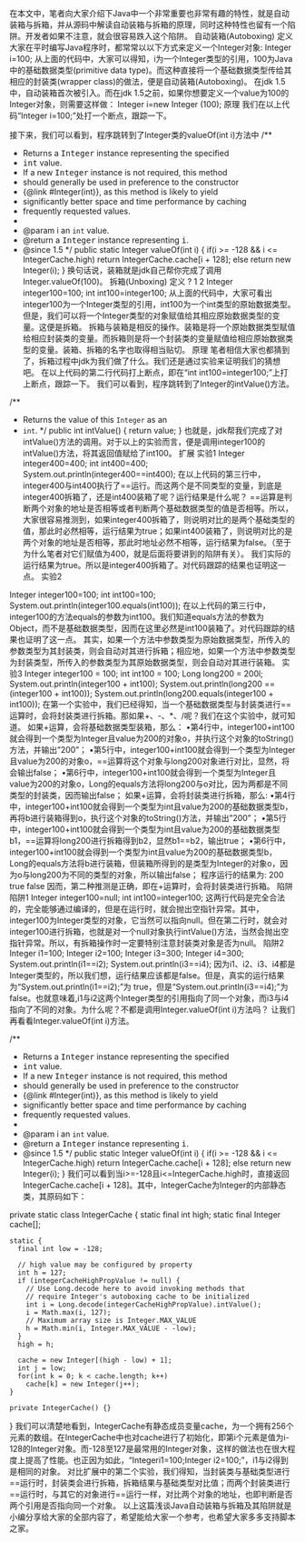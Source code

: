 在本文中，笔者向大家介绍下Java中一个非常重要也非常有趣的特性，就是自动装箱与拆箱，并从源码中解读自动装箱与拆箱的原理，同时这种特性也留有一个陷阱。开发者如果不注意，就会很容易跌入这个陷阱。
自动装箱(Autoboxing)
定义
大家在平时编写Java程序时，都常常以以下方式来定义一个Integer对象:
Integer i=100;
从上面的代码中，大家可以得知，i为一个Integer类型的引用，100为Java中的基础数据类型(primitive data type)。而这种直接将一个基础数据类型传给其相应的封装类(wrapper class)的做法，便是自动装箱(Autoboxing)。
在jdk 1.5中，自动装箱首次被引入。而在jdk 1.5之前，如果你想要定义一个value为100的Integer对象，则需要这样做：
Integer i=new Integer (100);
原理
我们在以上代码“Integer i=100;”处打一个断点，跟踪一下。

接下来，我们可以看到，程序跳转到了Integer类的valueOf(int i)方法中
/**
   * Returns a <tt>Integer</tt> instance representing the specified
   * <tt>int</tt> value.
   * If a new <tt>Integer</tt> instance is not required, this method
   * should generally be used in preference to the constructor
   * {@link #Integer(int)}, as this method is likely to yield
   * significantly better space and time performance by caching
   * frequently requested values.
   *
   * @param i an <code>int</code> value.
   * @return a <tt>Integer</tt> instance representing <tt>i</tt>.
   * @since 1.5
   */
  public static Integer valueOf(int i) {
    if(i >= -128 && i <= IntegerCache.high)
      return IntegerCache.cache[i + 128];
    else
      return new Integer(i);
  }
换句话说，装箱就是jdk自己帮你完成了调用Integer.valueOf(100)。
拆箱(Unboxing)
定义
?
1
2
Integer integer100=100;
int int100=integer100;
从上面的代码中，大家可看出integer100为一个Integer类型的引用，int100为一个int类型的原始数据类型。但是，我们可以将一个Integer类型的对象赋值给其相应原始数据类型的变量。这便是拆箱。
拆箱与装箱是相反的操作。装箱是将一个原始数据类型赋值给相应封装类的变量。而拆箱则是将一个封装类的变量赋值给相应原始数据类型的变量。装箱、拆箱的名字也取得相当贴切。
原理
笔者相信大家也都猜到了，拆箱过程中jdk为我们做了什么。我们还是通过实验来证明我们的猜想吧。
在以上代码的第二行代码打上断点，即在“int int100=integer100;”上打上断点，跟踪一下。
我们可以看到，程序跳转到了Integer的intValue()方法。

/**
   * Returns the value of this <code>Integer</code> as an
   * <code>int</code>.
   */
  public int intValue() {
    return value;
  }
也就是，jdk帮我们完成了对intValue()方法的调用。对于以上的实验而言，便是调用integer100的intValue()方法，将其返回值赋给了int100。
扩展
实验1
Integer integer400=400;
int int400=400;
System.out.println(integer400==int400);
在以上代码的第三行中，integer400与int400执行了==运行。而这两个是不同类型的变量，到底是integer400拆箱了，还是int400装箱了呢？运行结果是什么呢？
 ==运算是判断两个对象的地址是否相等或者判断两个基础数据类型的值是否相等。所以，大家很容易推测到，如果integer400拆箱了，则说明对比的是两个基础类型的值，那此时必然相等，运行结果为true；如果int400装箱了，则说明对比的是两个对象的地址是否相等，那此时地址必然不相等，运行结果为false。（至于为什么笔者对它们赋值为400，就是后面将要讲到的陷阱有关）。
我们实际的运行结果为true。所以是integer400拆箱了。对代码跟踪的结果也证明这一点。
实验2

Integer integer100=100;
int int100=100;
System.out.println(integer100.equals(int100));
在以上代码的第三行中，integer100的方法equals的参数为int100。我们知道equals方法的参数为Object，而不是基础数据类型，因而在这里必然是int100装箱了。对代码跟踪的结果也证明了这一点。
其实，如果一个方法中参数类型为原始数据类型，所传入的参数类型为其封装类，则会自动对其进行拆箱；相应地，如果一个方法中参数类型为封装类型，所传入的参数类型为其原始数据类型，则会自动对其进行装箱。
实验3
Integer integer100 = 100;
int int100 = 100;
Long long200 = 200l;
System.out.println(integer100 + int100);
System.out.println(long200 == (integer100 + int100));
System.out.println(long200.equals(integer100 + int100));
在第一个实验中，我们已经得知，当一个基础数据类型与封装类进行==运算时，会将封装类进行拆箱。那如果+、-、*、/呢？我们在这个实验中，就可知道。
如果+运算，会将基础数据类型装箱，那么：
•第4行中，integer100+int100就会得到一个类型为Integer且value为200的对象o，并执行这个对象的toString()方法，并输出”200”；
•第5行中，integer100+int100就会得到一个类型为Integer且value为200的对象o，==运算将这个对象与long200对象进行对比，显然，将会输出false；
•第6行中，integer100+int100就会得到一个类型为Integer且value为200的对象o，Long的equals方法将long200与o对比，因为两都是不同类型的封装类，因而输出false；
如果+运算，会将封装类进行拆箱，那么:
•第4行中，integer100+int100就会得到一个类型为int且value为200的基础数据类型b，再将b进行装箱得到o，执行这个对象的toString()方法，并输出”200”；
•第5行中，integer100+int100就会得到一个类型为int且value为200的基础数据类型b1，==运算将long200进行拆箱得到b2，显然b1==b2，输出true；
•第6行中，integer100+int100就会得到一个类型为int且value为200的基础数据类型b，Long的equals方法将b进行装箱，但装箱所得到的是类型为Integer的对象o，因为o与long200为不同的类型的对象，所以输出false；
程序运行的结果为:
200
true
false
因而，第二种推测是正确，即在+运算时，会将封装类进行拆箱。
陷阱
陷阱1
Integer integer100=null;
int int100=integer100;
这两行代码是完全合法的，完全能够通过编译的，但是在运行时，就会抛出空指针异常。其中，integer100为Integer类型的对象，它当然可以指向null。但在第二行时，就会对integer100进行拆箱，也就是对一个null对象执行intValue()方法，当然会抛出空指针异常。所以，有拆箱操作时一定要特别注意封装类对象是否为null。
陷阱2
Integer i1=100;
Integer i2=100;
Integer i3=300;
Integer i4=300;
System.out.println(i1==i2);
System.out.println(i3==i4);
因为i1、i2、i3、i4都是Integer类型的，所以我们想，运行结果应该都是false。但是，真实的运行结果为“System.out.println(i1==i2);”为 true，但是“System.out.println(i3==i4);”为false。也就意味着,i1与i2这两个Integer类型的引用指向了同一个对象，而i3与i4指向了不同的对象。为什么呢？不都是调用Integer.valueOf(int i)方法吗？
让我们再看看Integer.valueOf(int i)方法。

/**
   * Returns a <tt>Integer</tt> instance representing the specified
   * <tt>int</tt> value.
   * If a new <tt>Integer</tt> instance is not required, this method
   * should generally be used in preference to the constructor
   * {@link #Integer(int)}, as this method is likely to yield
   * significantly better space and time performance by caching
   * frequently requested values.
   *
   * @param i an <code>int</code> value.
   * @return a <tt>Integer</tt> instance representing <tt>i</tt>.
   * @since 1.5
   */
  public static Integer valueOf(int i) {
    if(i >= -128 && i <= IntegerCache.high)
      return IntegerCache.cache[i + 128];
    else
      return new Integer(i);
  }
我们可以看到当i>=-128且i<=IntegerCache.high时，直接返回IntegerCache.cache[i + 128]。其中，IntegerCache为Integer的内部静态类，其原码如下：

private static class IntegerCache {
    static final int high;
    static final Integer cache[];

    static {
      final int low = -128;

      // high value may be configured by property
      int h = 127;
      if (integerCacheHighPropValue != null) {
        // Use Long.decode here to avoid invoking methods that
        // require Integer's autoboxing cache to be initialized
        int i = Long.decode(integerCacheHighPropValue).intValue();
        i = Math.max(i, 127);
        // Maximum array size is Integer.MAX_VALUE
        h = Math.min(i, Integer.MAX_VALUE - -low);
      }
      high = h;

      cache = new Integer[(high - low) + 1];
      int j = low;
      for(int k = 0; k < cache.length; k++)
        cache[k] = new Integer(j++);
    }

    private IntegerCache() {}
  }
我们可以清楚地看到，IntegerCache有静态成员变量cache，为一个拥有256个元素的数组。在IntegerCache中也对cache进行了初始化，即第i个元素是值为i-128的Integer对象。而-128至127是最常用的Integer对象，这样的做法也在很大程度上提高了性能。也正因为如此，“Integeri1=100;Integer i2=100;”，i1与i2得到是相同的对象。
对比扩展中的第二个实验，我们得知，当封装类与基础类型进行==运行时，封装类会进行拆箱，拆箱结果与基础类型对比值；而两个封装类进行==运行时，与其它的对象进行==运行一样，对比两个对象的地址，也即判断是否两个引用是否指向同一个对象。
以上这篇浅谈Java自动装箱与拆箱及其陷阱就是小编分享给大家的全部内容了，希望能给大家一个参考，也希望大家多多支持脚本之家。